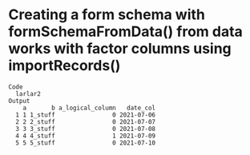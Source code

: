 # Creating a form schema with formSchemaFromData() from data works with factor columns using importRecords()

    Code
      larlar2
    Output
        a       b a_logical_column   date_col
      1 1 1_stuff                0 2021-07-06
      2 2 2_stuff                0 2021-07-07
      3 3 3_stuff                0 2021-07-08
      4 4 4_stuff                1 2021-07-09
      5 5 5_stuff                0 2021-07-10

